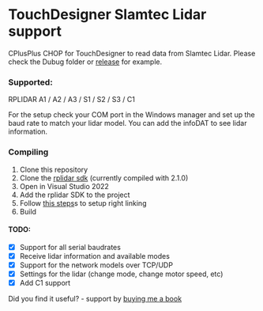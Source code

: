 # TouchDesigner Slamtec Lidar support
CPlusPlus CHOP for TouchDesigner to read data from Slamtec Lidar.
Please check the Dubug folder or [release](https://github.com/Ajasra/SlamtecCHOP/releases) for example.

### Supported:
RPLIDAR A1 / A2 / A3 / S1 / S2 / S3 / C1

For the setup check your COM port in the Windows manager and set up the baud rate to match your lidar model.
You can add the infoDAT to see lidar information.

### Compiling
1. Clone this repository
2. Clone the [rplidar sdk](https://github.com/Slamtec/rplidar_sdk)  (currently compiled with 2.1.0)
3. Open in Visual Studio 2022
4. Add the rplidar SDK to the project
5. Follow [this steps](https://github.com/Slamtec/rplidar_sdk/issues/71#issuecomment-1382005055)s to setup right linking
6. Build

#### TODO:
- [x] Support for all serial baudrates
- [x] Receive lidar information and available modes
- [x] Support for the network models over TCP/UDP
- [x] Settings for the lidar (change mode, change motor speed, etc)
- [x] Add C1 support

Did you find it useful? - support by [buying me a book](https://www.buymeacoffee.com/vasilyonl)
